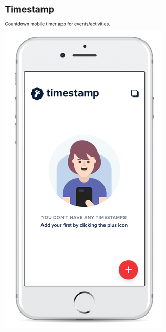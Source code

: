 # Timestamp
Countdown mobile timer app for events/activities.

![alt text](./resources/preview.png "Timestamp Preview")